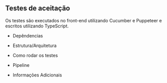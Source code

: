 ## Testes de aceitação

Os testes são executados no front-end utilizando Cucumber e Puppeteer e escritos 
utilizando TypeScript. 

- Depêndencias

- Estrutura/Arquitetura

- Como rodar os testes

- Pipeline

- Informações Adicionais